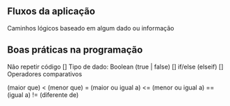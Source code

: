 ## Fluxos da aplicação
Caminhos lógicos baseado em algum dado ou informação

## Boas práticas na programação
Não repetir código
[] Tipo de dado: Boolean (true | false) [] if/else (elseif) [] Operadores comparativos

(maior que)
< (menor que)
= (maior ou igual a)
<= (menor ou igual a)
== (igual a)
!= (diferente de)